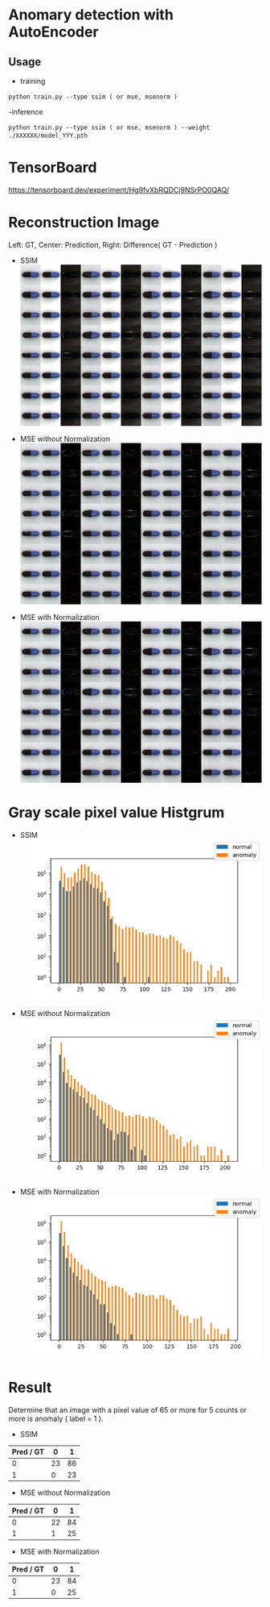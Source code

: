 # Anomary detection with AutoEncoder

## Usage
- training
```
python train.py --type ssim ( or mse, msenorm )
```

-inference
```
python train.py --type ssim ( or mse, msenorm ) --weight ./XXXXXX/model_YYY.pth
```

# TensorBoard
https://tensorboard.dev/experiment/Hg9fvXbRQDCj9NSrPO0QAQ/

# Reconstruction Image
Left: GT, Center: Prediction, Right: Difference( GT - Prediction )

- SSIM
![](./rec_diff_ssim_test.png)

- MSE without Normalization
![](./rec_diff_mse_test.png)

- MSE with Normalization
![](./rec_diff_msenorm_test.png)

# Gray scale pixel value Histgrum
- SSIM
![](./hist_ssim.png)

- MSE without Normalization
![](./hist_mse.png)

- MSE with Normalization
![](./hist_msenorm.png)

# Result
Determine that an image with a pixel value of 65 or more for 5 counts or more is anomaly ( label = 1 ).

- SSIM

| Pred / GT | 0 | 1 |
|---|---|---|
|0|23|86|
|1|0|23|

- MSE without Normalization

| Pred / GT | 0 | 1 |
|---|---|---|
|0|22|84|
|1|1|25|

- MSE with Normalization

| Pred / GT | 0 | 1 |
|---|---|---|
| 0 | 23 | 84 |
| 1 | 0  | 25 |
